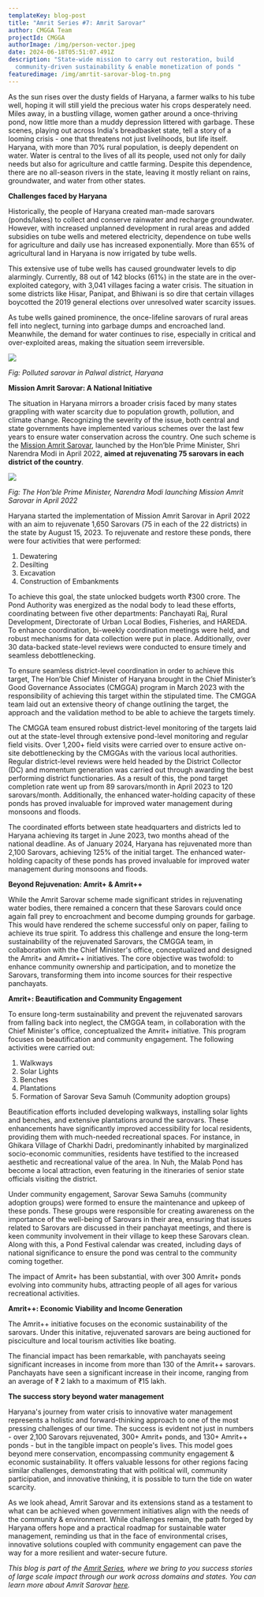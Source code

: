 ```yaml
---
templateKey: blog-post
title: "Amrit Series #7: Amrit Sarovar"
author: CMGGA Team
projectId: CMGGA
authorImage: /img/person-vector.jpeg
date: 2024-06-18T05:51:07.491Z
description: "State-wide mission to carry out restoration, build
  community-driven sustainability & enable monetization of ponds "
featuredimage: /img/amrtit-sarovar-blog-tn.png
---
```

As the sun rises over the dusty fields of Haryana, a farmer walks to his tube well, hoping it will still yield the precious water his crops desperately need. Miles away, in a bustling village, women gather around a once-thriving pond, now little more than a muddy depression littered with garbage. These scenes, playing out across India's breadbasket state, tell a story of a looming crisis - one that threatens not just livelihoods, but life itself.
Haryana, with more than 70% rural population, is deeply dependent on water. Water is central to the lives of all its people, used not only for daily needs but also for agriculture and cattle farming. Despite this dependence, there are no all-season rivers in the state, leaving it mostly reliant on rains, groundwater, and water from other states.

**Challenges faced by Haryana**


Historically, the people of Haryana created man-made sarovars (ponds/lakes) to collect and conserve rainwater and recharge groundwater. However, with increased unplanned development in rural areas and added subsidies on tube wells and metered electricity, dependence on tube wells for agriculture and daily use has increased exponentially. More than 65% of agricultural land in Haryana is now irrigated by tube wells.


This extensive use of tube wells has caused groundwater levels to dip alarmingly. Currently, 88 out of 142 blocks (61%) in the state are in the over-exploited category, with 3,041 villages facing a water crisis. The situation in some districts like Hisar, Panipat, and Bhiwani is so dire that certain villages boycotted the 2019 general elections over unresolved water scarcity issues.


As tube wells gained prominence, the once-lifeline sarovars of rural areas fell into neglect, turning into garbage dumps and encroached land. Meanwhile, the demand for water continues to rise, especially in critical and over-exploited areas, making the situation seem irreversible.

![](/img/as_b_1.jpg)

*F﻿ig: Polluted sarovar in Palwal district, Haryana*

**Mission Amrit Sarovar: A National Initiative**

The situation in Haryana mirrors a broader crisis faced by many states grappling with water scarcity due to population growth, pollution, and climate change. Recognizing the severity of the issue, both central and state governments have implemented various schemes over the last few years to ensure water conservation across the country. One such scheme is the [Mission Amrit Sarovar](https://amritsarovar.gov.in/login), launched by the Hon’ble Prime Minister, Shri Narendra Modi in April 2022, **aimed at rejuvenating 75 sarovars in each district of the country**.

<!--EndFragment-->

![](/img/as_b_2.png)

*F﻿ig: The Hon’ble Prime Minister, Narendra Modi launching Mission Amrit Sarovar in April 2022*

Haryana started the implementation of Mission Amrit Sarovar in April 2022 with an aim to rejuvenate 1,650 Sarovars (75 in each of the 22 districts) in the state by August 15, 2023. To rejuvenate and restore these ponds, there were four activities that were performed: 

1. Dewatering
2. Desilting 
3. Excavation
4. Construction of Embankments

To achieve this goal, the state unlocked budgets worth ₹300 crore. The Pond Authority was energized as the nodal body to lead these efforts, coordinating between five other departments: Panchayati Raj, Rural Development, Directorate of Urban Local Bodies, Fisheries, and HAREDA. To enhance coordination, bi-weekly coordination meetings were held, and robust mechanisms for data collection were put in place. Additionally, over 30 data-backed state-level reviews were conducted to ensure timely and seamless debottlenecking.

To ensure seamless district-level coordination in order to achieve this target, The Hon’ble Chief Minister of Haryana brought in the Chief Minister’s Good Governance Associates (CMGGA) program in March 2023 with the responsibility of achieving this target within the stipulated time. The CMGGA team laid out an extensive theory of change outlining the target, the approach and the validation method to be able to achieve the targets timely. 

The CMGGA team ensured robust district-level monitoring of the targets laid out at the state-level through extensive pond-level monitoring and regular field visits. Over 1,200+ field visits were carried over to ensure active on-site debottlenecking by the CMGGAs with the various local authorities. Regular district-level reviews were held headed by the District Collector (DC) and momentum generation was carried out through awarding the best performing district functionaries. As a result of this, the pond target completion rate went up from 89 sarovars/month in April 2023 to 120 sarovars/month. Additionally, the enhanced water-holding capacity of these ponds has proved invaluable for improved water management during monsoons and floods.

The coordinated efforts between state headquarters and districts led to Haryana achieving its target in June 2023, two months ahead of the national deadline. As of January 2024, Haryana has rejuvenated more than 2,100 Sarovars, achieving 125% of the initial target. The enhanced water-holding capacity of these ponds has proved invaluable for improved water management during monsoons and floods.

**Beyond Rejuvenation: Amrit+ & Amrit++**

While the Amrit Sarovar scheme made significant strides in rejuvenating water bodies, there remained a concern that these Sarovars could once again fall prey to encroachment and become dumping grounds for garbage. This would have rendered the scheme successful only on paper, failing to achieve its true spirit. To address this challenge and ensure the long-term sustainability of the rejuvenated Sarovars, the CMGGA team, in collaboration with the Chief Minister's office, conceptualized and designed the Amrit+ and Amrit++ initiatives. The core objective was twofold: to enhance community ownership and participation, and to monetize the Sarovars, transforming them into income sources for their respective panchayats.

**Amrit+: Beautification and Community Engagement**

To ensure long-term sustainability and prevent the rejuvenated sarovars from falling back into neglect, the CMGGA team, in collaboration with the Chief Minister's office, conceptualized the Amrit+ initiative. This program focuses on beautification and community engagement. The following activities were carried out:

1. Walkways
2. Solar Lights
3. Benches
4. Plantations
5. Formation of Sarovar Seva Samuh (Community adoption groups)

Beautification efforts included developing walkways, installing solar lights and benches, and extensive plantations around the sarovars. These enhancements have significantly improved accessibility for local residents, providing them with much-needed recreational spaces. For instance, in Ghikara Village of Charkhi Dadri, predominantly inhabited by marginalized socio-economic communities, residents have testified to the increased aesthetic and recreational value of the area. In Nuh, the Malab Pond has become a local attraction, even featuring in the itineraries of senior state officials visiting the district.

Under community engagement, Sarovar Sewa Samuhs (community adoption groups) were formed to ensure the maintenance and upkeep of these ponds. These groups were responsible for creating awareness on the importance of the well-being of Sarovars in their area, ensuring that issues related to Sarovars are discussed in their panchayat meetings, and there is keen community involvement in their village to keep these Sarovars clean. Along with this, a Pond Festival calendar was created, including days of national significance to ensure the pond was central to the community coming together.  

The impact of Amrit+ has been substantial, with over 300 Amrit+ ponds evolving into community hubs, attracting people of all ages for various recreational activities. 

**Amrit++: Economic Viability and Income Generation**

The Amrit++ initiative focuses on the economic sustainability of the sarovars. Under this initative, rejuvenated sarovars are being auctioned for pisciculture and local tourism activities like boating. 

The financial impact has been remarkable, with panchayats seeing significant increases in income from more than 130 of the Amrit++ sarovars. Panchayats have seen a significant increase in their income, ranging from an average of ₹ 2 lakh  to a maximum of ₹15 lakh. 


**T﻿he success story beyond water management**

Haryana's journey from water crisis to innovative water management represents a holistic and forward-thinking approach to one of the most pressing challenges of our time. The success is evident not just in numbers - over 2,100 Sarovars rejuvenated, 300+ Amrit+ ponds, and 130+ Amrit++ ponds - but in the tangible impact on people's lives.
This model goes beyond mere conservation, encompassing community engagement & economic sustainability. It offers valuable lessons for other regions facing similar challenges, demonstrating that with political will, community participation, and innovative thinking, it is possible to turn the tide on water scarcity.


As we look ahead, Amrit Sarovar and its extensions stand as a testament to what can be achieved when government initiatives align with the needs of the community & environment.  While challenges remain, the path forged by Haryana offers hope and a practical roadmap for sustainable water management, reminding us that in the face of environmental crises, innovative solutions coupled with community engagement can pave the way for a more resilient and water-secure future.

*This blog is part of the [Amrit Series](https://www.samagragovernance.in/amritseries), where we bring to you success stories of large scale impact through our work across domains and states. You can learn more about Amrit Sarovar [here](samagragovernance.in/amritseries/amritsarovar).*